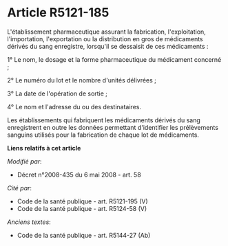 # Article R5121-185

L'établissement pharmaceutique assurant la fabrication, l'exploitation, l'importation, l'exportation ou la distribution en
gros de médicaments dérivés du sang enregistre, lorsqu'il se dessaisit de ces médicaments :

1° Le nom, le dosage et la forme pharmaceutique du médicament concerné ;

2° Le numéro du lot et le nombre d'unités délivrées ;

3° La date de l'opération de sortie ;

4° Le nom et l'adresse du ou des destinataires.

Les établissements qui fabriquent les médicaments dérivés du sang enregistrent en outre les données permettant d'identifier
les prélèvements sanguins utilisés pour la fabrication de chaque lot de médicaments.

**Liens relatifs à cet article**

_Modifié par_:

  - Décret n°2008-435 du 6 mai 2008 - art. 58

_Cité par_:

  - Code de la santé publique - art. R5121-195 (V)
  - Code de la santé publique - art. R5124-58 (V)

_Anciens textes_:

  - Code de la santé publique - art. R5144-27 (Ab)

